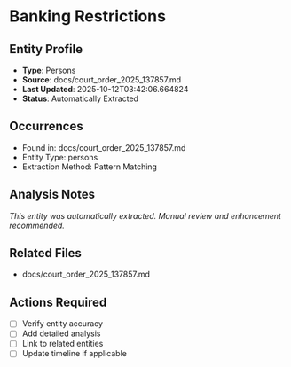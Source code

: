 # Banking Restrictions

## Entity Profile
- **Type**: Persons
- **Source**: docs/court_order_2025_137857.md
- **Last Updated**: 2025-10-12T03:42:06.664824
- **Status**: Automatically Extracted

## Occurrences
- Found in: docs/court_order_2025_137857.md
- Entity Type: persons
- Extraction Method: Pattern Matching

## Analysis Notes
*This entity was automatically extracted. Manual review and enhancement recommended.*

## Related Files
- docs/court_order_2025_137857.md

## Actions Required
- [ ] Verify entity accuracy
- [ ] Add detailed analysis
- [ ] Link to related entities
- [ ] Update timeline if applicable

